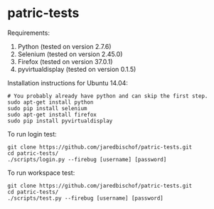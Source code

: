 # patric-tests

Requirements:  

1. Python (tested on version 2.7.6)  
2. Selenium (tested on version 2.45.0)  
3. Firefox (tested on version 37.0.1)  
4. pyvirtualdisplay (tested on version 0.1.5)  

Installation instructions for Ubuntu 14.04:

    # You probably already have python and can skip the first step.
    sudo apt-get install python
    sudo pip install selenium
    sudo apt-get install firefox
    sudo pip install pyvirtualdisplay

To run login test:

    git clone https://github.com/jaredbischof/patric-tests.git
    cd patric-tests/
    ./scripts/login.py --firebug [username] [password]

To run workspace test:

    git clone https://github.com/jaredbischof/patric-tests.git
    cd patric-tests/
    ./scripts/test.py --firebug [username] [password]
